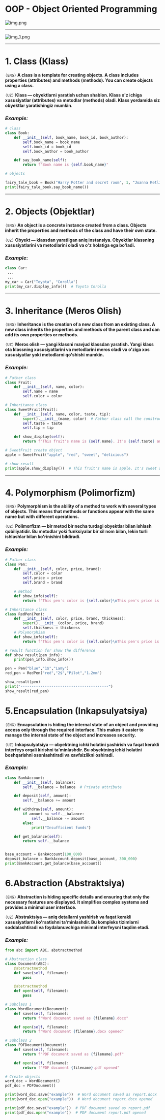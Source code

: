 # OOP - Object Oriented Programming
![img.png](img.png)

---
![img_1.png](img_1.png)

---

# 1. Class (Klass)
`(ENG)`
**A class is a template for creating objects. A class includes properties (attributes) and methods (methods). You can create objects using a class.**

`(UZ)`
**Klass — obyektlarni yaratish uchun shablon. Klass o'z ichiga xususiyatlar (attributes) va metodlar (methods) oladi. Klass yordamida siz obyektlar yaratishingiz mumkin.**

### _Example:_
```python
# class
class Book:
    def __init__(self, book_name, book_id, book_author):
        self.book_name = book_name
        self.book_id = book_id
        self.book_author = book_author

    def say_book_name(self):
        return f"Book name is {self.book_name}"

# objects

fairy_tale_book = Book("Harry Potter and secret room", 1, "Joanna Ketlin Rouling")
print(fairy_tale_book.say_book_name())
```
---
# 2. Objects (Objektlar)
`(ENG)`
**An object is a concrete instance created from a class. Objects inherit the properties and methods of the class and have their own state.**

`(UZ)`
**Obyekt — klassdan yaratilgan aniq instansiya. Obyektlar klassning xususiyatlarini va metodlarini oladi va o'z holatiga ega bo'ladi.**

### _Example_:
```python
class Car:
 ...
 ...
my_car = Car("Toyota", "Corolla")
print(my_car.display_info())  # Toyota Corolla

```
----
# 3. Inheritance (Meros Olish)
`(ENG)`
**Inheritance is the creation of a new class from an existing class. A new class inherits the properties and methods of the parent class and can add its own properties or methods.**

`(UZ)`
**Meros olish — yangi klassni mavjud klassdan yaratish. Yangi klass ota klassning xususiyatlarini va metodlarini meros oladi va o'ziga xos xususiyatlar yoki metodlarni qo'shishi mumkin.**

### _Example:_
```python
# Father class
class Fruit:
    def __init__(self, name, color):
        self.name = name
        self.color = color

# Inheritance class
class SweetFruit(Fruit):
    def __init__(self, name, color, taste, tip):
        super().__init__(name, color)  # Father class call the constructor
        self.taste = taste
        self.tip = tip

    def show_display(self):
        return f"This fruit's name is {self.name}. It's {self.taste} and {self.tip}."

# SweetFruit create object
apple = SweetFruit("apple", "red", "sweet", "delicious")

# show result
print(apple.show_display())  # This fruit's name is apple. It's sweet and delicious.
```
---
# 4. Polymorphism (Polimorfizm)
`(ENG)`
**Polymorphism is the ability of a method to work with several types of objects. This means that methods or functions appear with the same name but with different operations.**

`(UZ)`
**Polimorfizm — bir metod bir necha turdagi obyektlar bilan ishlash qobiliyatidir. Bu metodlar yoki funksiyalar bir xil nom bilan, lekin turli ishlashlar bilan ko'rinishini bildiradi.**

### _Example:_
```python
# Father class
class Pen:
    def __init__(self, color, price, brand):
        self.color = color
        self.price = price
        self.brand = brand

    # method
    def show_info(self):
        return f"This pen's color is {self.color}\nThis pen's price is {self.price}\nThis pen's brand is {self.brand}"

# Inheritance class
class RedPen(Pen):
    def __init__(self, color, price, brand, thickness):
        super().__init__(color, price, brand)
        self.thickness = thickness
    # Polymorphism
    def show_info(self):
        return f"This pen's color is {self.color}\nThis pen's price is {self.price}\nThis pen's brand is {self.brand}\nThis pen's thickness is {self.thickness}"

# result function for show the difference
def show_result(pen_info):
    print(pen_info.show_info())

pen = Pen("blue","1$","Lamy")
red_pen = RedPen("red","2$","Pilot","1.2mm")

show_result(pen)
print("----------------------------------------")
show_result(red_pen)
```

# 5.Encapsulation (Inkapsulyatsiya)
`(ENG)`
**Encapsulation is hiding the internal state of an object and providing access only through the required interface. This makes it easier to manage the internal state of the object and increases security.**

`(UZ)`
**Inkapsulyatsiya — obyektning ichki holatini yashirish va faqat kerakli interfeys orqali kirishni ta'minlashdir. Bu obyektning ichki holatini boshqarishni osonlashtiradi va xavfsizlikni oshiradi.**

### _Example:_
```python
class BankAccount:
    def __init__(self, balance):
        self.__balance = balance  # Private attribute

    def deposit(self, amount):
        self.__balance += amount

    def withdraw(self, amount):
        if amount <= self.__balance:
            self.__balance -= amount
        else:
            print("Insufficient funds")

    def get_balance(self):
        return self.__balance


base_account = BankAccount(100_000)
deposit_balance = BankAccount.deposit(base_account, 300_000)
print(BankAccount.get_balance(base_account))
```

# 6.Abstraction (Abstraktsiya)
`(ENG)`
**Abstraction is hiding specific details and ensuring that only the necessary features are displayed. It simplifies complex systems and provides a minimal user interface.**

`(UZ)`
**Abstraktsiya — aniq detallarni yashirish va faqat kerakli xususiyatlarni ko'rsatishni ta'minlashdir. Bu kompleks tizimlarni soddalashtiradi va foydalanuvchiga minimal interfeysni taqdim etadi.**

### _Example:_
```python
from abc import ABC, abstractmethod

# Abstraction class
class Document(ABC):
    @abstractmethod
    def save(self, filename):
        pass

    @abstractmethod
    def open(self, filename):
        pass

# Subclass 1
class WordDocument(Document):
    def save(self, filename):
        return f"Word document saved as {filename}.docx"

    def open(self, filename):
        return f"Word document {filename}.docx opened"

# Subclass 2
class PDFDocument(Document):
    def save(self, filename):
        return f"PDF document saved as {filename}.pdf"

    def open(self, filename):
        return f"PDF document {filename}.pdf opened"

# Create objects
word_doc = WordDocument()
pdf_doc = PDFDocument()

print(word_doc.save("example"))  # Word document saved as report.docx
print(word_doc.open("example"))  # Word document report.docx opened

print(pdf_doc.save("example"))  # PDF document saved as report.pdf
print(pdf_doc.open("example"))  # PDF document report.pdf opened
```

